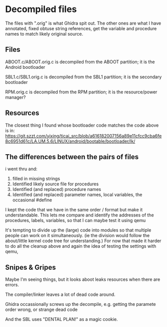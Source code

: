 # Decompiled files

The files with ".orig" is what Ghidra spit out.
The other ones are what I have annotated, fixed obtuse string references, get the variable and
procedure names to match likely original source.

## Files
ABOOT.c/ABOOT.orig.c is decompiled from the ABOOT partition; it is the Android bootloader

SBL1.c/SBL1.orig.c is decompiled from the SBL1 partition; it is the secondary bootloader

RPM.orig.c is decompiled from the RPM partition; it is the resource/power manager?

## Resources
The closest thing I found whose bootloader code matches the code above is in:
https://git.szzt.com/yixing/ticai_src/blob/a616182007156a89e11cfcc9cba6fe8c6951d61c/LA.UM.5.6/LINUX/android/bootable/bootloader/lk/


## The differences between the pairs of files
i went thru and:
1. filled in missing strings
2. Identified likely source file for procedures
3. Identified (and replaced) procedure names
4. Identified (and replaced) parameter names, local variables, the occasional #define

I kept the code that we have in the same order / format but make it understandable.
This lets me compare and identify the addresses of the procedures, labels, variables, so that I
can maybe test it using qemu

It's tempting to divide up the (large) code into modules so that multiple people can work on it
simultaneously.  (ie the division would follow the about/little kernel code tree for understanding.)
For now that made it harder to do all the cleanup above and again the idea of testing the
settings with qemu,

## Snipes & Gripes
Maybe I'm seeing things, but it looks aboot leaks resources when there are errors.

The compiler/linker leaves a lot of dead code around.

Ghidra occassionally screws up the decompile, e.g. getting the paramete order wrong, or strange dead code

And the SBL uses "DENTAL PLAN!" as a magic cookie.


